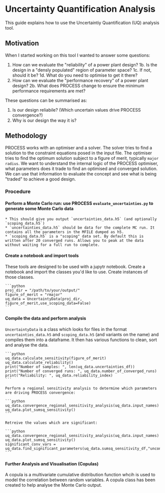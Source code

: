 # Uncertainty Quantification Analysis

This guide explains how to use the Uncertaintiy Quantification (UQ) analysis tool.

## Motivation

When I started working on this tool I wanted to answer some questions:

1. How can we evaluate the "reliability" of a power plant design?
    1b. Is the design in a "densly populated" region of parameter space?
    1c. If not, should it be?
    1d. What do you need to optimise to get it there?
2. How can we evaluate the "performance recovery" of a power plant design?
    2b. What does PROCESS change to ensure the minimum performance requirements are met?

These questions can be summarised as:

1. Is our design reliabile? (Which uncertain values drive PROCESS convergence?)
2. Why is our design the way it is?

## Methodology

PROCESS works with an optimiser and a solver.
The solver tries to find a solution to the constraint equations posed in the input file.
The optimiser tries to find the optimum solution subject to a figure of merit, typically `major radius`.
We want to understand the internal logic of the PROCESS optimiser, what parameters does it trade to find an optimised and converged solution.
We can use that information to evaluate the concept and see what is being "traded" to achieve a good design.

### Procedure

#### Perform a Monte Carlo run: use PROCESS `evaluate_uncertainties.py` to generate some Monte Carlo data

    * This should give you output `uncertainties_data.h5` (and optionally `scoping_data.h5`)
    * `uncertainties_data.h5` should be data for the complete MC run. It contains all the parameters in the MFILE dumped as h5.
    * `scoping_data.h5` is a "scoping" data set. By default this is written after 20 converged runs. Allows you to peak at the data without waiting for a full run to complete.

#### Create a notebook and import tools

These tools are designed to be used with a jupytr notebook. Create a notebook and import the classes you'd like to use. Create instances of those classes.

    ```python
    proj_dir = "/path/to/your/output/"
    figure_of_merit = "rmajor"
    uq_data = UncertaintyData(proj_dir, figure_of_merit,use_scoping_data=False)
    ```

#### Compile the data and perform analysis

`UncertaintyData` is a class which looks for files in the format `uncertainties_data.h5` and `scoping_data.h5` (and variants on the name) and compiles them into a dataframe. It then has various functions to clean, sort and analyse the data.

    ```python
    uq_data.calculate_sensitivity(figure_of_merit)
    uq_data.calculate_reliability()
    print("Number of samples: ", len(uq_data.uncertainties_df))
    print("Number of converged runs: ", uq_data.number_of_converged_runs)
    print("Reliability: ", uq_data.reliability_index)
    ```

    Perform a regional sensitivity analysis to determine which parameters are driving PROCESS convergence:

    ```python
    uq_data.convergence_regional_sensitivity_analysis(uq_data.input_names)
    uq_data.plot_sumsq_sensitivity()
    ```

    Retreive the values which are significant:

    ```python
    uq_data.convergence_regional_sensitivity_analysis(uq_data.input_names)
    uq_data.plot_sumsq_sensitivity()
    significant_conv_vars = uq_data.find_significant_parameters(uq_data.sumsq_sensitivity_df,"unconverged",0.05).tolist()
    ```

#### Further Analysis and Visualisation (Copulas)

A copula is a multivariate cumulative distribution function whcih is used to model the correlation between random variables.
A copula class has been created to help analyse the Monte Carlo output.
